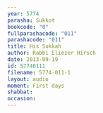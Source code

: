 ```yaml
---
year: 5774
parasha: Sukkot
bookcode: "0"
fullparashacode: "011"
parashacode: "011"
title: His Sukkah
author: Rabbi Eliezer Hirsch
date: 2013-09-19
id: 57740111
filename: 5774-011-1
layout: audio
moment: First days
shabbat: 
occasion: 
---
```

